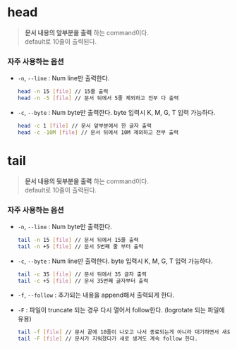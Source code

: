 # head
> **문서 내용의 앞부분을 출력** 하는 command이다.<br>
> default로 10줄이 출력된다.

### 자주 사용하는 옵션
- `-n`, `--line` : Num line만 출력한다.

    ```bash
    head -n 15 [file] // 15줄 출력
    head -n -5 [file] // 문서 뒤에서 5줄 제외하고 전부 다 출력
    ```

- `-c`, `--byte` : Num byte만 출력한다. byte 입력시 K, M, G, T 입력 가능하다. 

    ```bash
    head -c 1 [file] // 문서 앞부분에서 한 글자 출력
    head -c -10M [file] // 문서 뒤에서 10M 제외하고 전부 출력
    ```

# tail
> **문서 내용의 뒷부분을 출력** 하는 command이다.<br>
> default로 10줄이 출력된다.

### 자주 사용하는 옵션
- `-n`, `--line` : Num byte만 출력한다.

    ```bash
    tail -n 15 [file] // 문서 뒤에서 15줄 출력
    tail -n +5 [file] // 문서 5번째 줄 부터 출력
    ```

- `-c`, `--byte` : Num line만 출력한다. byte 입력시 K, M, G, T 입력 가능하다. 

    ```bash
    tail -c 35 [file] // 문서 뒤에서 35 글자 출력
    tail -c +5 [file] // 문서 35번째 글자부터 출력
    ```

- `-f`, `--follow` : 추가되는 내용을 append해서 출력되게 한다.
- `-F` : 파일이 truncate 되는 경우 다시 열어서 follow한다. (logrotate 되는 파일에 유용)

    ```bash
    tail -f [file] // 문서 끝에 10줄이 나오고 나서 종료되는게 아니라 대기하면서 새로운게 추가될 때마다 출력된다.
    tail -F [file] // 문서가 지워졌다가 새로 생겨도 계속 follow 한다.
    ```
